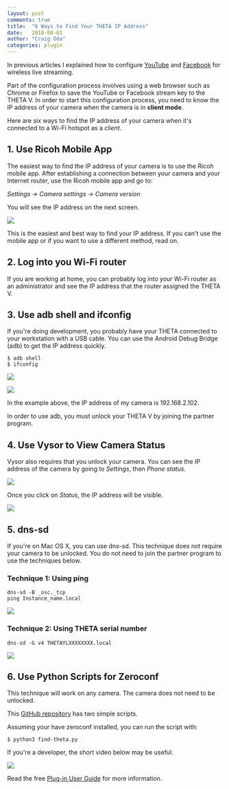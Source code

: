 ```yaml
---
layout: post
comments: true
title:  "6 Ways to Find Your THETA IP Address"
date:   2018-08-01
author: "Craig Oda"
categories: plugin
---
```


In previous articles I explained how to configure [YouTube](http://theta360.guide/blog/streaming/2018/07/30/wireless-live-streaming.html) 
and [Facebook](http://theta360.guide/blog/streaming/2018/07/31/facebook-wireless.html)
for wireless live streaming.

Part of the configuration process involves using a web browser such as Chrome or
Firefox to save the YouTube or Facebook stream key to the THETA V. In order to 
start this configuration process, you need to know the IP address of your camera
when the camera is in **client mode**.

Here are six ways to find the IP address of your camera when it's connected to a Wi-Fi
hotspot as a *client*.

## 1. Use Ricoh Mobile App

The easiest way to find the IP address of your camera is to use the Ricoh mobile
app. After establishing a connection between your camera and your Internet router, use
the Ricoh mobile app and go to:

*Settings -> Camera settings -> Camera version*

You will see the IP address on the next screen.

![](/blog/img/2018-08/find-ip/mobile-ip.png)

This is the easiest and best way to find your IP address. If you can't use the
mobile app or if you want to use a different method, read on.

## 2. Log into you Wi-Fi router

If you are working at home, you can probably log into your Wi-Fi router
as an administrator and see the IP address that the router assigned the THETA V.

## 3. Use adb shell and ifconfig

If you're doing development, you probably have your THETA connected to your 
workstation with a USB cable. You can use the Android Debug Bridge (adb) to
get the IP address quickly.

    $ adb shell
    $ ifconfig

![](/blog/img/2018-08/find-ip/adb-shell.png)

![](/blog/img/2018-08/find-ip/ifconfig.png)

In the example above, the IP address of my camera is 192.168.2.102.

In order to use adb, you must unlock your THETA V by joining the partner program.

## 4. Use Vysor to View Camera Status

Vysor also requires that you unlock your camera.  You can see the IP
address of the camera by going to *Settings*, then *Phone status*.

![](/blog/img/2018-08/find-ip/phone-status.png)

Once you click on *Status*, the IP address will be visible.


![](/blog/img/2018-08/find-ip/ip-address.png)

## 5. dns-sd

If you're on Mac OS X, you can use dns-sd. This technique does not
require your camera to be unlocked. You do not need to join the
partner program to use the techniques below.

### Technique 1: Using ping

    dns-sd -B _osc._tcp
    ping Instance_name.local

![](/blog/img/2018-08/find-ip/ping.png)

### Technique 2: Using THETA serial number

    dns-sd -G v4 THETAYLXXXXXXXX.local

![](/blog/img/2018-08/find-ip/dns-sd.png)

## 6. Use Python Scripts for Zeroconf

This technique will work on any camera. The camera does not 
need to be unlocked.

This [GitHub repository](https://github.com/codetricity/theta-client-mode) 
has two simple scripts.

Assuming your have zeroconf installed, you can run the script with:

    $ python3 find-theta.py

If you're a developer, the short video below may be useful.

[![](/blog/img/2018-08/find-ip/youtube-find-ip.png)](https://youtu.be/z_9elAmeXv4)



Read the free 
[Plug-in User Guide](http://theta360.guide/plugin/) 
for more information. 